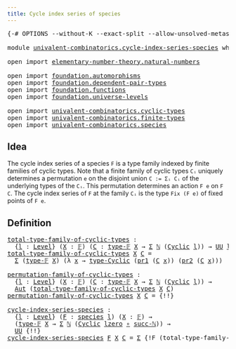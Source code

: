 ```yaml
---
title: Cycle index series of species
---
```


<pre class="Agda"><a id="55" class="Symbol">{-#</a> <a id="59" class="Keyword">OPTIONS</a> <a id="67" class="Pragma">--without-K</a> <a id="79" class="Pragma">--exact-split</a> <a id="93" class="Pragma">--allow-unsolved-metas</a> <a id="116" class="Symbol">#-}</a>

<a id="121" class="Keyword">module</a> <a id="128" href="univalent-combinatorics.cycle-index-series-species.html" class="Module">univalent-combinatorics.cycle-index-series-species</a> <a id="179" class="Keyword">where</a>

<a id="186" class="Keyword">open</a> <a id="191" class="Keyword">import</a> <a id="198" href="elementary-number-theory.natural-numbers.html" class="Module">elementary-number-theory.natural-numbers</a>

<a id="240" class="Keyword">open</a> <a id="245" class="Keyword">import</a> <a id="252" href="foundation.automorphisms.html" class="Module">foundation.automorphisms</a>
<a id="277" class="Keyword">open</a> <a id="282" class="Keyword">import</a> <a id="289" href="foundation.dependent-pair-types.html" class="Module">foundation.dependent-pair-types</a>
<a id="321" class="Keyword">open</a> <a id="326" class="Keyword">import</a> <a id="333" href="foundation.functions.html" class="Module">foundation.functions</a>
<a id="354" class="Keyword">open</a> <a id="359" class="Keyword">import</a> <a id="366" href="foundation.universe-levels.html" class="Module">foundation.universe-levels</a>

<a id="394" class="Keyword">open</a> <a id="399" class="Keyword">import</a> <a id="406" href="univalent-combinatorics.cyclic-types.html" class="Module">univalent-combinatorics.cyclic-types</a>
<a id="443" class="Keyword">open</a> <a id="448" class="Keyword">import</a> <a id="455" href="univalent-combinatorics.finite-types.html" class="Module">univalent-combinatorics.finite-types</a>
<a id="492" class="Keyword">open</a> <a id="497" class="Keyword">import</a> <a id="504" href="univalent-combinatorics.species.html" class="Module">univalent-combinatorics.species</a>
</pre>
## Idea

The cycle index series of a species `F` is a type family indexed by finite families of cyclic types. Note that a finite family of cyclic types `Cᵢ` uniquely determines a permutation `e` on the disjoint union `C := Σᵢ Cᵢ` of the underlying types of the `Cᵢ`. This permutation determines an action `F e` on `F C`. The cycle index series of `F` at the family `Cᵢ` is the type `Fix (F e)` of fixed points of `F e`.

## Definition

<pre class="Agda"><a id="total-type-family-of-cyclic-types"></a><a id="985" href="univalent-combinatorics.cycle-index-series-species.html#985" class="Function">total-type-family-of-cyclic-types</a> <a id="1019" class="Symbol">:</a>
  <a id="1023" class="Symbol">{</a><a id="1024" href="univalent-combinatorics.cycle-index-series-species.html#1024" class="Bound">l</a> <a id="1026" class="Symbol">:</a> <a id="1028" href="Agda.Primitive.html#597" class="Postulate">Level</a><a id="1033" class="Symbol">}</a> <a id="1035" class="Symbol">(</a><a id="1036" href="univalent-combinatorics.cycle-index-series-species.html#1036" class="Bound">X</a> <a id="1038" class="Symbol">:</a> <a id="1040" href="univalent-combinatorics.finite-types.html#4635" class="Function">𝔽</a><a id="1041" class="Symbol">)</a> <a id="1043" class="Symbol">(</a><a id="1044" href="univalent-combinatorics.cycle-index-series-species.html#1044" class="Bound">C</a> <a id="1046" class="Symbol">:</a> <a id="1048" href="univalent-combinatorics.finite-types.html#4683" class="Function">type-𝔽</a> <a id="1055" href="univalent-combinatorics.cycle-index-series-species.html#1036" class="Bound">X</a> <a id="1057" class="Symbol">→</a> <a id="1059" href="foundation-core.dependent-pair-types.html#515" class="Record">Σ</a> <a id="1061" href="elementary-number-theory.natural-numbers.html#1458" class="Datatype">ℕ</a> <a id="1063" class="Symbol">(</a><a id="1064" href="univalent-combinatorics.cyclic-types.html#3991" class="Function">Cyclic</a> <a id="1071" href="univalent-combinatorics.cycle-index-series-species.html#1024" class="Bound">l</a><a id="1072" class="Symbol">))</a> <a id="1075" class="Symbol">→</a> <a id="1077" href="foundation-core.universe-levels.html#235" class="Primitive">UU</a> <a id="1080" href="univalent-combinatorics.cycle-index-series-species.html#1024" class="Bound">l</a>
<a id="1082" href="univalent-combinatorics.cycle-index-series-species.html#985" class="Function">total-type-family-of-cyclic-types</a> <a id="1116" href="univalent-combinatorics.cycle-index-series-species.html#1116" class="Bound">X</a> <a id="1118" href="univalent-combinatorics.cycle-index-series-species.html#1118" class="Bound">C</a> <a id="1120" class="Symbol">=</a>
  <a id="1124" href="foundation-core.dependent-pair-types.html#515" class="Record">Σ</a> <a id="1126" class="Symbol">(</a><a id="1127" href="univalent-combinatorics.finite-types.html#4683" class="Function">type-𝔽</a> <a id="1134" href="univalent-combinatorics.cycle-index-series-species.html#1116" class="Bound">X</a><a id="1135" class="Symbol">)</a> <a id="1137" class="Symbol">(λ</a> <a id="1140" href="univalent-combinatorics.cycle-index-series-species.html#1140" class="Bound">x</a> <a id="1142" class="Symbol">→</a> <a id="1144" href="univalent-combinatorics.cyclic-types.html#4436" class="Function">type-Cyclic</a> <a id="1156" class="Symbol">(</a><a id="1157" href="foundation-core.dependent-pair-types.html#605" class="Field">pr1</a> <a id="1161" class="Symbol">(</a><a id="1162" href="univalent-combinatorics.cycle-index-series-species.html#1118" class="Bound">C</a> <a id="1164" href="univalent-combinatorics.cycle-index-series-species.html#1140" class="Bound">x</a><a id="1165" class="Symbol">))</a> <a id="1168" class="Symbol">(</a><a id="1169" href="foundation-core.dependent-pair-types.html#617" class="Field">pr2</a> <a id="1173" class="Symbol">(</a><a id="1174" href="univalent-combinatorics.cycle-index-series-species.html#1118" class="Bound">C</a> <a id="1176" href="univalent-combinatorics.cycle-index-series-species.html#1140" class="Bound">x</a><a id="1177" class="Symbol">)))</a>

<a id="permutation-family-of-cyclic-types"></a><a id="1182" href="univalent-combinatorics.cycle-index-series-species.html#1182" class="Function">permutation-family-of-cyclic-types</a> <a id="1217" class="Symbol">:</a>
  <a id="1221" class="Symbol">{</a><a id="1222" href="univalent-combinatorics.cycle-index-series-species.html#1222" class="Bound">l</a> <a id="1224" class="Symbol">:</a> <a id="1226" href="Agda.Primitive.html#597" class="Postulate">Level</a><a id="1231" class="Symbol">}</a> <a id="1233" class="Symbol">(</a><a id="1234" href="univalent-combinatorics.cycle-index-series-species.html#1234" class="Bound">X</a> <a id="1236" class="Symbol">:</a> <a id="1238" href="univalent-combinatorics.finite-types.html#4635" class="Function">𝔽</a><a id="1239" class="Symbol">)</a> <a id="1241" class="Symbol">(</a><a id="1242" href="univalent-combinatorics.cycle-index-series-species.html#1242" class="Bound">C</a> <a id="1244" class="Symbol">:</a> <a id="1246" href="univalent-combinatorics.finite-types.html#4683" class="Function">type-𝔽</a> <a id="1253" href="univalent-combinatorics.cycle-index-series-species.html#1234" class="Bound">X</a> <a id="1255" class="Symbol">→</a> <a id="1257" href="foundation-core.dependent-pair-types.html#515" class="Record">Σ</a> <a id="1259" href="elementary-number-theory.natural-numbers.html#1458" class="Datatype">ℕ</a> <a id="1261" class="Symbol">(</a><a id="1262" href="univalent-combinatorics.cyclic-types.html#3991" class="Function">Cyclic</a> <a id="1269" href="univalent-combinatorics.cycle-index-series-species.html#1222" class="Bound">l</a><a id="1270" class="Symbol">))</a> <a id="1273" class="Symbol">→</a>
  <a id="1277" href="foundation.automorphisms.html#1297" class="Function">Aut</a> <a id="1281" class="Symbol">(</a><a id="1282" href="univalent-combinatorics.cycle-index-series-species.html#985" class="Function">total-type-family-of-cyclic-types</a> <a id="1316" href="univalent-combinatorics.cycle-index-series-species.html#1234" class="Bound">X</a> <a id="1318" href="univalent-combinatorics.cycle-index-series-species.html#1242" class="Bound">C</a><a id="1319" class="Symbol">)</a>
<a id="1321" href="univalent-combinatorics.cycle-index-series-species.html#1182" class="Function">permutation-family-of-cyclic-types</a> <a id="1356" href="univalent-combinatorics.cycle-index-series-species.html#1356" class="Bound">X</a> <a id="1358" href="univalent-combinatorics.cycle-index-series-species.html#1358" class="Bound">C</a> <a id="1360" class="Symbol">=</a> <a id="1362" class="Hole">{!!}</a>

<a id="cycle-index-series-species"></a><a id="1368" href="univalent-combinatorics.cycle-index-series-species.html#1368" class="Function">cycle-index-series-species</a> <a id="1395" class="Symbol">:</a>
  <a id="1399" class="Symbol">{</a><a id="1400" href="univalent-combinatorics.cycle-index-series-species.html#1400" class="Bound">l</a> <a id="1402" class="Symbol">:</a> <a id="1404" href="Agda.Primitive.html#597" class="Postulate">Level</a><a id="1409" class="Symbol">}</a> <a id="1411" class="Symbol">(</a><a id="1412" href="univalent-combinatorics.cycle-index-series-species.html#1412" class="Bound">F</a> <a id="1414" class="Symbol">:</a> <a id="1416" href="univalent-combinatorics.species.html#429" class="Function">species</a> <a id="1424" href="univalent-combinatorics.cycle-index-series-species.html#1400" class="Bound">l</a><a id="1425" class="Symbol">)</a> <a id="1427" class="Symbol">(</a><a id="1428" href="univalent-combinatorics.cycle-index-series-species.html#1428" class="Bound">X</a> <a id="1430" class="Symbol">:</a> <a id="1432" href="univalent-combinatorics.finite-types.html#4635" class="Function">𝔽</a><a id="1433" class="Symbol">)</a> <a id="1435" class="Symbol">→</a>
  <a id="1439" class="Symbol">(</a><a id="1440" href="univalent-combinatorics.finite-types.html#4683" class="Function">type-𝔽</a> <a id="1447" href="univalent-combinatorics.cycle-index-series-species.html#1428" class="Bound">X</a> <a id="1449" class="Symbol">→</a> <a id="1451" href="foundation-core.dependent-pair-types.html#515" class="Record">Σ</a> <a id="1453" href="elementary-number-theory.natural-numbers.html#1458" class="Datatype">ℕ</a> <a id="1455" class="Symbol">(</a><a id="1456" href="univalent-combinatorics.cyclic-types.html#3991" class="Function">Cyclic</a> <a id="1463" href="Agda.Primitive.html#764" class="Primitive">lzero</a> <a id="1469" href="foundation-core.functions.html#420" class="Function Operator">∘</a> <a id="1471" href="elementary-number-theory.natural-numbers.html#1492" class="InductiveConstructor">succ-ℕ</a><a id="1477" class="Symbol">))</a> <a id="1480" class="Symbol">→</a>
  <a id="1484" href="foundation-core.universe-levels.html#235" class="Primitive">UU</a> <a id="1487" class="Hole">{!!}</a>
<a id="1492" href="univalent-combinatorics.cycle-index-series-species.html#1368" class="Function">cycle-index-series-species</a> <a id="1519" href="univalent-combinatorics.cycle-index-series-species.html#1519" class="Bound">F</a> <a id="1521" href="univalent-combinatorics.cycle-index-series-species.html#1521" class="Bound">X</a> <a id="1523" href="univalent-combinatorics.cycle-index-series-species.html#1523" class="Bound">C</a> <a id="1525" class="Symbol">=</a> <a id="1527" href="foundation-core.dependent-pair-types.html#515" class="UnsolvedMeta Record">Σ</a> <a id="1529" class="Hole">{!F (total-type-family-of-cyclic-types X C)!}</a> <a id="1575" class="Hole">{!!}</a>
</pre>